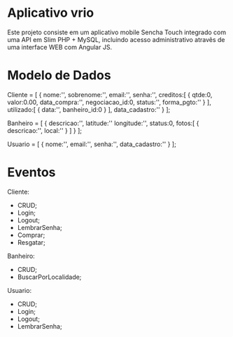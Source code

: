 Aplicativo vrio
====

Este projeto consiste em um aplicativo mobile Sencha Touch integrado com uma API em Slim PHP + MySQL, incluindo acesso administrativo atravẽs de uma interface WEB com Angular JS.

Modelo de Dados
====

Cliente = [
  {
          nome:'',
          sobrenome:'',
          email:'',
          senha:'',
          creditos:[
            {
              qtde:0,
              valor:0.00,
              data_compra:'',
              negociacao_id:0,
              status:'',
              forma_pgto:''
            }
          ],
          utilizado:[
            {
              data:'',
              banheiro_id:0
            }
          ],
          data_cadastro:''
  }
];

Banheiro = [
  {
    descricao:'',
    latitude:''
    longitude:'',
    status:0,
    fotos:[
      {
        descricao:'',
        local:''
      }
    ]
  }
];

Usuario = [
  {
    nome:'',
    email:'',
    senha:'',
    data_cadastro:''
  }
];

Eventos
====

Cliente:
  - CRUD;
  - Login;
  - Logout;
  - LembrarSenha;
  - Comprar;
  - Resgatar;

Banheiro:
  - CRUD;
  - BuscarPorLocalidade;

Usuario:
  - CRUD;
  - Login;
  - Logout;
  - LembrarSenha;
